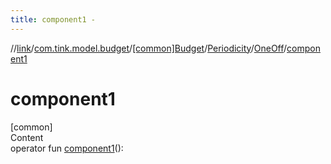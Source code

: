 ```yaml
---
title: component1 -
---
```

//[link](../../../../index.md)/[com.tink.model.budget](../../../index.md)/[[common]Budget](../../index.md)/[Periodicity](../index.md)/[OneOff](index.md)/[component1](component1.md)



# component1  
[common]  
Content  
operator fun [component1](component1.md)(): <ERROR CLASS>  



